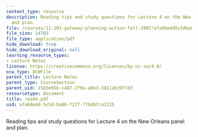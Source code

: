 ```yaml
---
content_type: resource
description: Reading tips and study questions for Lecture 4 on the New Orleans panel
  and plan.
file: /courses/11-201-gateway-planning-action-fall-2007/a7a68e4d5c5dba86f27777bdbfca2125_read4.pdf
file_size: 14783
file_type: application/pdf
hide_download: true
hide_download_original: null
learning_resource_types:
- Lecture Notes
license: https://creativecommons.org/licenses/by-nc-sa/4.0/
ocw_type: OCWFile
parent_title: Lecture Notes
parent_type: CourseSection
parent_uid: 1583e95b-c487-2f9a-a0e3-3811ab29f7d3
resourcetype: Document
title: read4.pdf
uid: a7a68e4d-5c5d-ba86-f277-77bdbfca2125
---
```

Reading tips and study questions for Lecture 4 on the New Orleans panel and plan.